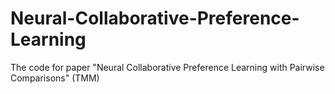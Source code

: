 # Neural-Collaborative-Preference-Learning
The code for paper "Neural Collaborative Preference Learning with Pairwise Comparisons" (TMM)
